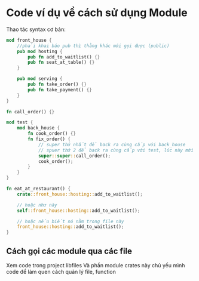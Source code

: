 # Code ví dụ về cách sử dụng Module

Thao tác syntax cơ bản:

```rust
mod front_house {
    //phải khai báo pub thì thằng khác mới gọi được (public)
    pub mod hosting {
        pub fn add_to_waitlist() {}
        pub fn seat_at_table() {}
    }

    pub mod serving {
        pub fn take_order() {}
        pub fn take_payment() {}
    }
}

fn call_order() {}

mod test {
    mod back_house {
        fn cook_order() {}
        fn fix_order() {
            // super thứ nhất để back ra cùng cấp với back_house
            // spuer thứ 2 để back ra cùng cấp với test, lúc này mới gọi được call_order()
            super::super::call_order();
            cook_order();
        }
    }
}

fn eat_at_restaurant() {
    crate::front_house::hosting::add_to_waitlist();

    // hoặc như này
    self::front_house::hosting::add_to_waitlist();

    // hoặc nếu biết nó nằm trong file này
    front_house::hosting::add_to_waitlist();
}
```

## Cách gọi các module qua các file
Xem code trong project libfiles
Và phần module crates này chủ yếu mình code để làm quen cách quản lý file, function